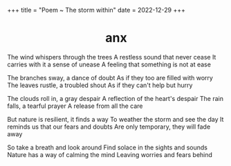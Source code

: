 +++
title = "Poem ~ The storm within"
date = 2022-12-29
+++

<center>
<h1>anx</h1>
</center>

The wind whispers through the trees
A restless sound that never cease
It carries with it a sense of unease
A feeling that something is not at ease

The branches sway, a dance of doubt
As if they too are filled with worry
The leaves rustle, a troubled shout
As if they can't help but hurry

The clouds roll in, a gray despair
A reflection of the heart's despair
The rain falls, a tearful prayer
A release from all the care

But nature is resilient, it finds a way
To weather the storm and see the day
It reminds us that our fears and doubts
Are only temporary, they will fade away

So take a breath and look around
Find solace in the sights and sounds
Nature has a way of calming the mind
Leaving worries and fears behind
